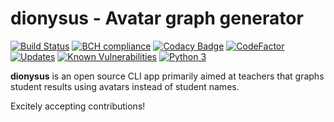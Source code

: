 # dionysus - Avatar graph generator
[![Build Status](https://travis-ci.org/toonarmycaptain/dionysus.svg?branch=master)](https://travis-ci.org/toonarmycaptain/dionysus) [![BCH compliance](https://bettercodehub.com/edge/badge/toonarmycaptain/dionysus?branch=master)](https://bettercodehub.com/) [![Codacy Badge](https://api.codacy.com/project/badge/Grade/8871b216a3e944658b10013c638cfc15)](https://www.codacy.com/app/toonarmycaptain/dionysus?utm_source=github.com&amp;utm_medium=referral&amp;utm_content=toonarmycaptain/dionysus&amp;utm_campaign=Badge_Grade) [![CodeFactor](https://www.codefactor.io/repository/github/toonarmycaptain/dionysus/badge/master)](https://www.codefactor.io/repository/github/toonarmycaptain/dionysus/overview/master) [![Updates](https://pyup.io/repos/github/toonarmycaptain/dionysus/shield.svg)](https://pyup.io/repos/github/toonarmycaptain/dionysus/) [![Known Vulnerabilities](https://snyk.io/test/github/toonarmycaptain/dionysus/badge.svg?targetFile=requirements.txt)](https://snyk.io/test/github/toonarmycaptain/dionysus?targetFile=requirements.txt) [![Python 3](https://pyup.io/repos/github/toonarmycaptain/dionysus/python-3-shield.svg)](https://pyup.io/repos/github/toonarmycaptain/dionysus/) 

**dionysus** is an open source CLI app primarily aimed at teachers that graphs student results using avatars instead of student names. 

Excitely accepting contributions! 
